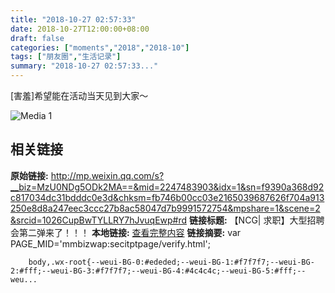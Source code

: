 ```yaml
---
title: "2018-10-27 02:57:33"
date: 2018-10-27T12:00:00+08:00
draft: false
categories: ["moments","2018","2018-10"]
tags: ["朋友圈","生活记录"]
summary: "2018-10-27 02:57:33..."
---
```


[害羞]希望能在活动当天见到大家～

![Media 1](/Moments/photos/2018-10-27/201810270257330.jpg)

## 相关链接

**原始链接:** http://mp.weixin.qq.com/s?__biz=MzU0NDg5ODk2MA==&mid=2247483903&idx=1&sn=f9390a368d92c817034dc31bdddc0e3d&chksm=fb746b00cc03e2165039687626f704a913250e8d8a247eec3ccc27b8ac58047d7b9991572754&mpshare=1&scene=2&srcid=1026CupBwTYLLRY7hJvuqEwp#rd
**链接标题:** 【NCG| 求职】大型招聘会第二弹来了！！！
**本地链接:** [查看完整内容](/link_content/2018/10/2018-10-27-2/link_content/)
**链接摘要:** var PAGE_MID='mmbizwap:secitptpage/verify.html';

        
        body,.wx-root{--weui-BG-0:#ededed;--weui-BG-1:#f7f7f7;--weui-BG-2:#fff;--weui-BG-3:#f7f7f7;--weui-BG-4:#4c4c4c;--weui-BG-5:#fff;--weu...

